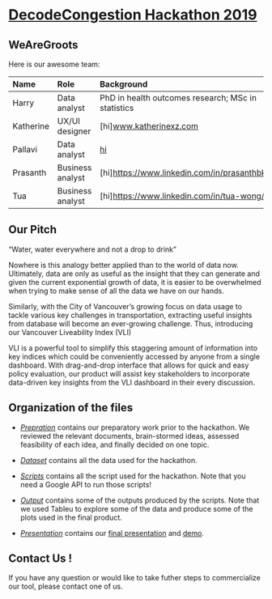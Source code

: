 # [DecodeCongestion Hackathon 2019](https://vancouver.ca/streets-transportation/decode-congestion-hackathon.aspx)
## WeAreGroots
Here is our awesome team:

| Name        | Role      | Background  |
| :------------- |:-------------| :-----|
| Harry | Data analyst      |   PhD in health outcomes research; MSc in statistics |
| Katherine | UX/UI designer      |    [hi]www.katherinexz.com |
| Pallavi    | Data analyst  | [hi](https://www.linkedin.com/in/pallavi-natekar-datawiz) |
| Prasanth      | Business analyst      |    [hi]https://www.linkedin.com/in/prasanthbk |
| Tua | Business analyst     |  [hi]https://www.linkedin.com/in/tua-wong/   |


## Our Pitch

“Water, water everywhere and not a drop to drink”

Nowhere is this analogy better applied than to the world of data now. Ultimately, data are only as useful as the insight that they can generate and given the current exponential growth of data, it is easier to be overwhelmed when trying to make sense of all the data we have on our hands.   

Similarly, with the City of Vancouver’s growing focus on data usage to tackle various key challenges in transportation, extracting useful insights from database will become an ever-growing challenge. Thus, introducing our Vancouver Liveability Index (VLI)  

VLI is a powerful tool to simplify this staggering amount of information into key indices which could be conveniently accessed by anyone from a single dashboard. With drag-and-drop interface that allows for quick and easy policy evaluation, our product will assist key stakeholders to incorporate data-driven key insights from the VLI dashboard in their every discussion.

## Organization of the files

* [_Prepration_](Preparation) contains our preparatory work prior to the hackathon. We reviewed the relevant documents, brain-stormed ideas, assessed feasibility of each idea, and finally decided on one topic.

* [_Dataset_](Dataset) contains all the data used for the hackathon.

* [_Scripts_](Scripts) contains all the script used for the hackathon. Note that you need a Google API to run those scripts!

* [_Output_](Output) contains some of the outputs produced by the scripts. Note that we used Tableu to explore some of the data and produce some of the plots used in the final product.

* [_Presentation_](Presentation) contains our [final presentation](Presentation/final_presentation.pptx) and [demo](https://en.wikipedia.org/wiki/R).

## Contact Us !
If you have any question or would like to take futher steps to commercialize our tool, please contact one of us.